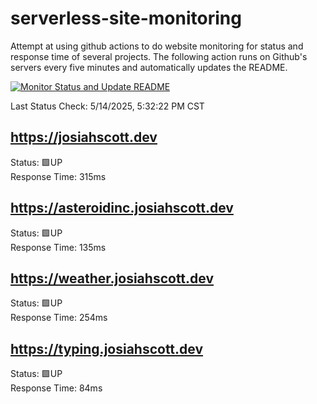 # serverless-site-monitoring
Attempt at using github actions to do website monitoring for status and response time of several projects. The following action runs on Github's servers every five minutes and automatically updates the README.  

[![Monitor Status and Update README](https://github.com/JosiahSco/serverless-site-monitoring/actions/workflows/monitor.yaml/badge.svg)](https://github.com/JosiahSco/serverless-site-monitoring/actions/workflows/monitor.yaml)

Last Status Check: 5/14/2025, 5:32:22 PM CST

## https://josiahscott.dev
Status: 🟩UP  
Response Time: 315ms

## https://asteroidinc.josiahscott.dev
Status: 🟩UP  
Response Time: 135ms

## https://weather.josiahscott.dev
Status: 🟩UP  
Response Time: 254ms

## https://typing.josiahscott.dev
Status: 🟩UP  
Response Time: 84ms

